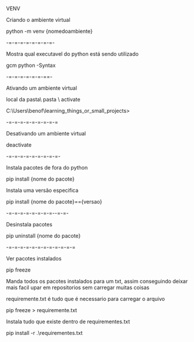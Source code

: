 VENV

Criando o ambiente virtual

python -m venv {nomedoambiente}

-=-=-=-=-=-=-=-=-

Mostra qual executavel do python está sendo utilizado

gcm python -Syntax

-=-=-=-=-=-=-==-

Ativando um ambiente virtual

local da pasta\ pasta \ activate

C:\Users\benof\learning_things_or_small_projects>

-=-=-=-=-=-=-=-=-=

Desativando um ambiente virtual

deactivate

-=-=-=-=-=-=-=-=-=-

Instala pacotes de fora do python

pip install {nome do pacote}

Instala uma versão especifica

pip install {nome do pacote}=={versao}

-=-=-=-=-=-=-=-=--=-=-

Desinstala pacotes

pip uninstall {nome do pacote}

-=-=-=-=-=-=-=-=-=-=-=-=

Ver pacotes instalados

pip freeze

Manda todos os pacotes instalados para um txt, assim conseguindo deixar 
mais facil upar em repositorios sem carregar muitas coisas

requiremente.txt é tudo que é necessario para carregar o arquivo

pip freeze > requiremente.txt

Instala tudo que existe dentro de requirementes.txt

pip install -r .\requirementes.txt